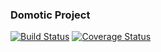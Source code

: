 ### Domotic Project
[![Build Status](https://travis-ci.org/Girbons/Domotic.svg?branch=refactoring)](https://travis-ci.org/Girbons/Domotic)
[![Coverage Status](https://coveralls.io/repos/github/Girbons/Domotic_Control/badge.svg?branch=refactoring)](https://coveralls.io/github/Girbons/Domotic_Control?branch=refactoring)
